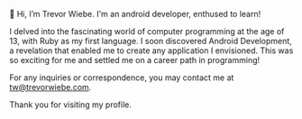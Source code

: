 👋 Hi, I’m Trevor Wiebe. I'm an android developer, enthused to learn!

I delved into the fascinating world of computer programming at the age of 13, with Ruby as my first language. I soon discovered Android Development, a revelation that enabled me to create any application I envisioned.  This was so exciting for me and settled me on a career path in programming!

For any inquiries or correspondence, you may contact me at tw@trevorwiebe.com.

Thank you for visiting my profile.
